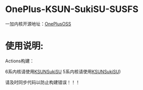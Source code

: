 # OnePlus-KSUN-SukiSU-SUSFS
一加内核开源地址：[OnePlusOSS](https://github.com/OnePlusOSS/kernel_manifest)

# 使用说明:
Actions构建：

6系内核请使用[KSUN](https://github.com/Xiaomichael/OnePlus-KSUN-SukiSU-SUSFS/actions/workflows/KSUN-SUSFS(VFS)-12-lz4.yml)[SukiSU](https://github.com/Xiaomichael/OnePlus-KSUN-SukiSU-SUSFS/actions/workflows/SukiSU(VFS)-12-lz4.yml)
5系内核请使用[KSUN](https://github.com/Xiaomichael/OnePlus-KSUN-SukiSU-SUSFS/actions/workflows/KSUN-SUSFS(VFS)-11.yml)[SukiSU](https://github.com/Xiaomichael/OnePlus-KSUN-SukiSU-SUSFS/actions/workflows/SukiSU(VFS)-11.yml))

请及时同步代码以防止构建错误！！！

